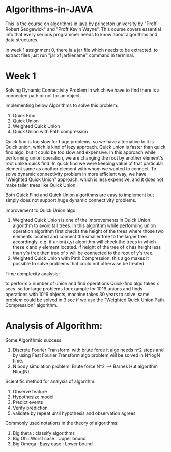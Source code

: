 # Algorithms-in-JAVA

This is the course on algorithms in java by princeton university by "Proff Robert Sedgewick" and "Proff Kevin Wayne".
This course covers essential info that every serious programmer needs to know about algorithms and data structures.

In week 1 assignment 0, there is a jar file which needs to be extracted. to extract files just run "jar xf jarfilename"
command in terminal.

# Week 1

Solving Dynamic Connectivity Problem in which we have to find there is a connected path or not for an object.

Implementing below Algorithms to solve this problem:

1. Quick Find
2. Quick Union
3. Weighted Quick Union
4. Quick Union with Path compression

Quick find is too slow for huge problems, so we have alternative to it is Quick union, which is kind of lazy approach.
Quick union is faster than quick find algo, but it could be too slow and expensive. In this approach while performing
union operation, we are changing the root by another element's root unlike quick find. In quick find we were keeping
value of that particular element same as another element with whom we wanted to connect.
To solve dynamic connectivity problem in more efficient way, we have "Weighted Quick Union" approach. which is less
expensive, and it does not make taller trees like Quick Union.

Both Quick Find and Quick Union algorithms are easy to implement but simply does not support huge dynamic connectivity
problems.

Improvement to Quick Union algo:

1. Weighted Quick Union is one of the improvements in Quick Union algorithm to avoid tall trees. In this algorithm while
   performing
   union operation algorithm first checks the height of the trees where those two elements located and connect the
   smaller
   tree to the larger tree accordingly.
   e.g: if union(x,y)
   algorithm will check the trees in which these x and y element located. if height of the tree of x has height less
   than y's tree then tree of x will be connected to the root of y's tree.
2. Weighted Quick Union with Path Compression. this algo makes it possible to solve problems that could not otherwise be
   treated.

Time complexity analysis:

to perform x number of union and find operations Quick-find algo takes x secs.
so for large problems for example for 10^9 unions and finds operations with 10^9 objects, machine takes 30 years to
solve. same problem could be solved in 3 sec if we use the "Weighted Quick Union Path Compression" algorithm.

# Analysis of Algorithm:

Some Algorithmic success:

1. Discrete Fourier Transform:
   with brute force it algo needs n^2 steps and by using Fast Fourier Transform algo problem will be solved in N*logN
   time.
2. N body simulation problem:
   Brute force N^2 --> Barnes Hut algorithm Nlog(N)

Scientific method for analysis of algorithm:

1. Observe feature
2. Hypothesize model
3. Predict events
4. Verify prediction
5. validate by repeat until hypothesis and observation agrees

Commonly used notations in the theory of algorithms:

1. Big theta : classify algorithms
2. Big Oh : Worst case : Upper bound
3. Big Omega : Easy case : Lower bound

